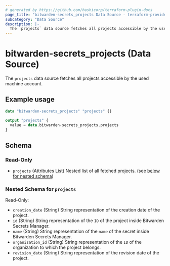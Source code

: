 ```yaml
---
# generated by https://github.com/hashicorp/terraform-plugin-docs
page_title: "bitwarden-secrets_projects Data Source - terraform-provider-bitwarden-secrets"
subcategory: "Data Source"
description: |-
  The `projects` data source fetches all projects accessible by the used machine account.
---
```


# bitwarden-secrets_projects (Data Source)

The `projects` data source fetches all projects accessible by the used machine account.

## Example usage

```terraform
data "bitwarden-secrets_projects" "projects" {}

output "projects" {
  value = data.bitwarden-secrets_projects.projects
}
```

<!-- schema generated by tfplugindocs -->
## Schema

### Read-Only

- `projects` (Attributes List) Nested list of all fetched projects. (see [below for nested schema](#nestedatt--projects))

<a id="nestedatt--projects"></a>
### Nested Schema for `projects`

Read-Only:

- `creation_date` (String) String representation of the creation date of the project.
- `id` (String) String representation of the `ID` of the project inside Bitwarden Secrets Manager.
- `name` (String) String representation of the `name` of the secret inside Bitwarden Secrets Manager.
- `organization_id` (String) String representation of the `ID` of the organization to which the project belongs.
- `revision_date` (String) String representation of the revision date of the project.

